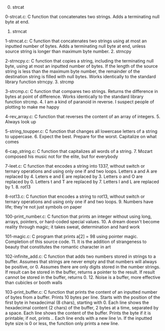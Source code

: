 0. strcat

0-strcat.c: C function that concatenates two strings.
Adds a terminating null byte at end.
1. strncat

1-strncat.c: C function that concatenates two strings using at most an inputted number of bytes.
Adds a terminating null byte at end, unless source string is longer than maximum byte number.
2. strncpy

2-strncpy.c: C function that copies a string, including the terminating null byte, using at most an inputted number of bytes.
If the length of the source string is less than the maximum byte number, the remainder of the destination string is filled with null bytes.
Works identically to the standard library function strncpy.
3. strcmp

3-strcmp.c: C function that compares two strings.
Returns the difference in bytes at point of difference.
Works identically to the standard library function strcmp.
4. I am a kind of paranoid in reverse. I suspect people of plotting to make me happy

4-rev_array.c: C function that reverses the content of an array of integers.
5. Always look up

5-string_toupper.c: C function that changes all lowercase letters of a string to uppercase.
6. Expect the best. Prepare for the worst. Capitalize on what comes

6-cap_string.c: C function that capitalizes all words of a string.
7. Mozart composed his music not for the elite, but for everybody

7-leet.c: C function that encodes a string into 1337, without switch or ternary operations and using only one if and two loops.
Letters a and A are replaced by 4.
Leters e and E are replaced by 3.
Letters o and O are replaced by 0.
Letters t and T are replaced by 7.
Letters l and L are replaced by 1.
8. rot13

8-rot13.c: C function that encodes a string to rot13, without switch or ternary operations and using only one if and two loops.
9. Numbers have life; they're not just symbols on paper

100-print_number.c: C function that prints an integer without using long, arrays, pointers, or hard-coded special values.
10. A dream doesn't become reality through magic; it takes sweat, determination and hard work

101-magic.c: C program that prints a[2] = 98 using pointer magic.
Completion of this source code.
11. It is the addition of strangeness to beauty that constitutes the romantic character in art

102-infinite_add.c: C function that adds two numbers stored in strings to a buffer.
Assumes that strings are never empty and that numbers will always be positive, or 0.
Assumes there are only digits stored in the number strings.
If result can be stored in the buffer, returns a pointer to the result.
If result cannot be stored in the buffer, returns 0.
12. Noise is a buffer, more effective than cubicles or booth walls

103-print_buffer.c: C function that prints the content of an inputted number of bytes from a buffer.
Prints 10 bytes per line.
Starts with the position of the first byte in hexadecimal (8 chars), starting with 0.
Each line shows the hexadecimal content (2 chars) of the buffer, 2 bytes at a time, separated by a space.
Each line shows the content of the buffer. Prints the byte if it is printable; if not, prints ..
Each line ends with a new line \n.
If the inputted byte size is 0 or less, the function only prints a new line.
